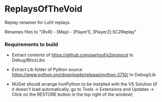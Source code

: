 # ReplaysOfTheVoid
Replay renamer for LotV replays

Renames files to "[RvR] - [Map] - [Player1], [Player2].SC2Replay"

### Requirements to build

* Extract contents of https://github.com/partouf/s2protocol to Debug/BlizzLibs

* Extract Lib folder of Python source https://www.python.org/downloads/release/python-2710/ to Debug/Lib

* NUGet should arrange IronPython to be installed with the VS Solution (if it doesn't load automatically, go to Tools -> Extensions and Updates -> Click on the RESTORE button in the top right of the window)
